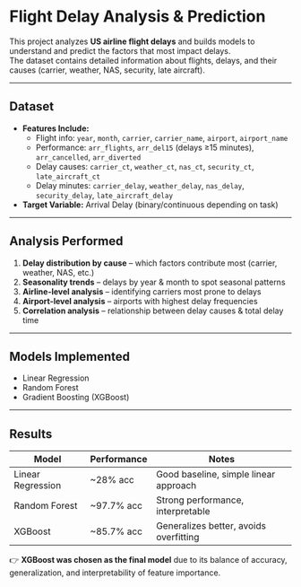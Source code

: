 # Flight Delay Analysis & Prediction  

This project analyzes **US airline flight delays** and builds models to understand and predict the factors that most impact delays.  
The dataset contains detailed information about flights, delays, and their causes (carrier, weather, NAS, security, late aircraft).  

---

## Dataset  
- **Features Include:**  
  - Flight info: `year`, `month`, `carrier`, `carrier_name`, `airport`, `airport_name`  
  - Performance: `arr_flights`, `arr_del15` (delays ≥15 minutes), `arr_cancelled`, `arr_diverted`  
  - Delay causes: `carrier_ct`, `weather_ct`, `nas_ct`, `security_ct`, `late_aircraft_ct`  
  - Delay minutes: `carrier_delay`, `weather_delay`, `nas_delay`, `security_delay`, `late_aircraft_delay`  
- **Target Variable:** Arrival Delay (binary/continuous depending on task)  

---

## Analysis Performed  

1. **Delay distribution by cause** – which factors contribute most (carrier, weather, NAS, etc.)  
2. **Seasonality trends** – delays by year & month to spot seasonal patterns  
3. **Airline-level analysis** – identifying carriers most prone to delays  
4. **Airport-level analysis** – airports with highest delay frequencies  
5. **Correlation analysis** – relationship between delay causes & total delay time  

---

## Models Implemented  

- Linear Regression   
- Random Forest   
- Gradient Boosting (XGBoost)  

---

## Results  

| Model              | Performance | Notes |
|---------------------|-------------|-------|
| Linear Regression   | ~28% acc    | Good baseline, simple linear approach |
| Random Forest       | ~97.7% acc  | Strong performance, interpretable |
| XGBoost             | ~85.7% acc  | Generalizes better, avoids overfitting |

👉 **XGBoost was chosen as the final model** due to its balance of accuracy, generalization, and interpretability of feature importance.  

